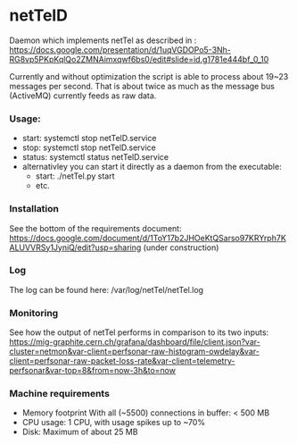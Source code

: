 # netTelD
Daemon which implements netTel as described in : https://docs.google.com/presentation/d/1uqVGDOPo5-3Nh-RG8vp5PKpKqlQo2ZMNAimxqwf6bs0/edit#slide=id.g1781e444bf_0_10

Currently and without optimization the script is able to process about 19~23
messages per second. That is about twice as much as the message bus (ActiveMQ)
currently feeds as raw data.

### Usage:
* start: systemctl stop netTelD.service
* stop: systemctl stop netTelD.service
* status: systemctl status netTelD.service
* alternativley you can start it directly as a daemon from the executable:
  * start: ./netTel.py start
  * etc.

### Installation
See the bottom of the requirements document: https://docs.google.com/document/d/1ToY17b2JHOeKtQSarso97KRYrph7KALUVVRSy1JyniQ/edit?usp=sharing  (under construction) 

### Log
The log can be found here: /var/log/netTel/netTel.log

### Monitoring
See how the output of netTel performs in comparison to its two inputs: https://mig-graphite.cern.ch/grafana/dashboard/file/client.json?var-cluster=netmon&var-client=perfsonar-raw-histogram-owdelay&var-client=perfsonar-raw-packet-loss-rate&var-client=telemetry-perfsonar&var-top=8&from=now-3h&to=now

### Machine requirements
* Memory footprint With all (~5500) connections in buffer: < 500 MB
* CPU usage: 1 CPU, with usage spikes up to ~70%
* Disk: Maximum of about 25 MB